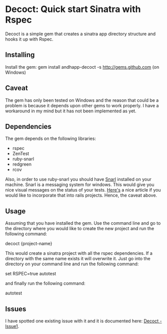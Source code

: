 Decoct: Quick start Sinatra with Rspec
=====================================

Decoct is a simple gem that creates a sinatra app directory structure and hooks it up with Rspec.

Installing
---------

Install the gem: gem install andhapp-decoct -s http://gems.github.com (on Windows)

Caveat
-------

The gem has only been tested on Windows and the reason that could be a problem is because it depends upon other
gems to work properly. I have a workaround in my mind but it has not been implemented as yet.


Dependencies
-----------

The gem depends on the following libraries:
- rspec
- ZenTest
- ruby-snarl  
- redgreen
- rcov

Also, in order to use ruby-snarl you should have [Snarl][snarl] installed on 
your machine. 
Snarl is a messaging system for windows. This would give you nice visual messages on the status of your tests. 
[Here's][here] a nice article if you
would like to incorporate that into rails projects. Hence, the caveat above.


Usage
----

Assuming that you have installed the gem. Use the command line and go to the directory where you would like to create
the new project and run the following command:

decoct {project-name}

This would create a sinatra project with all the rspec dependencies. If a directory with the same name exists it will 
overwrite it. Just go into the directory on your command line and run the following command:

set RSPEC=true autotest

and finally run the following command:

autotest


Issues
-----

I have spotted one existing issue with it and it is documented here: 
[Decoct - Issue1][issue].

[snarl]: http://www.fullphat.net/index.php
[here]: http://thewebfellas.com/blog/2007/12/10/rspec-autotest-and-snarl-on-windows
[issue]: http://github.com/andhapp/decoct/issues 